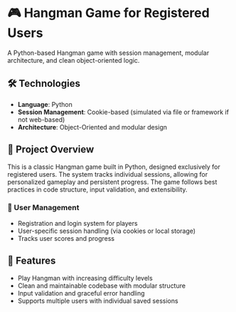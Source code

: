 # 🎮 Hangman Game for Registered Users

A Python-based Hangman game with session management, modular architecture, and clean object-oriented logic.

## 🛠 Technologies
- **Language**: Python  
- **Session Management**: Cookie-based (simulated via file or framework if not web-based)  
- **Architecture**: Object-Oriented and modular design  

## 📌 Project Overview
This is a classic Hangman game built in Python, designed exclusively for registered users. The system tracks individual sessions, allowing for personalized gameplay and persistent progress. The game follows best practices in code structure, input validation, and extensibility.

### 🔐 User Management
- Registration and login system for players  
- User-specific session handling (via cookies or local storage)  
- Tracks user scores and progress  

## 🎯 Features
- Play Hangman with increasing difficulty levels  
- Clean and maintainable codebase with modular structure  
- Input validation and graceful error handling  
- Supports multiple users with individual saved sessions  
